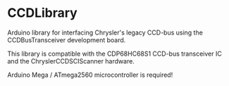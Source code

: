 # CCDLibrary
Arduino library for interfacing Chrysler's legacy CCD-bus using the CCDBusTransceiver development board.

This library is compatible with the CDP68HC68S1 CCD-bus transceiver IC and the ChryslerCCDSCIScanner hardware.

Arduino Mega / ATmega2560 microcontroller is required!
